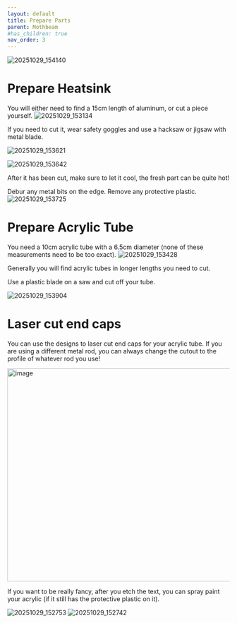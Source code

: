 ```yaml
---
layout: default
title: Prepare Parts
parent: Mothbeam
#has_children: true
nav_order: 3
---
```


![20251029_154140](https://github.com/user-attachments/assets/d141bb51-ff91-4392-b30d-54ca9582e910)


# Prepare Heatsink

You will either need to find a 15cm length of aluminum, or cut a piece yourself.
![20251029_153134](https://github.com/user-attachments/assets/e857ffe2-1429-4854-add5-dd5d3f4eda57)

If you need to cut it, wear safety goggles and use a hacksaw or jigsaw with metal blade.

![20251029_153621](https://github.com/user-attachments/assets/e94bd29e-702b-4321-82c4-1f0d1dac2f73)

![20251029_153642](https://github.com/user-attachments/assets/35bcdad8-5f8d-40a7-a807-2a8ce34c4619)


After it has been cut, make sure to let it cool, the fresh part can be quite hot!

Debur any metal bits on the edge. Remove any protective plastic.
![20251029_153725](https://github.com/user-attachments/assets/65e2859f-6378-42b4-a406-48d6a8861789)



# Prepare Acrylic Tube

You need a 10cm acrylic tube with a 6.5cm diameter (none of these measurements need to be too exact).
![20251029_153428](https://github.com/user-attachments/assets/9895fe65-f582-4352-8b0a-56615939c422)

Generally you will find acrylic tubes in longer lengths you need to cut.

Use a plastic blade on a saw and cut off your tube.

![20251029_153904](https://github.com/user-attachments/assets/315c7675-6895-4488-b3f7-12223e19646f)




# Laser cut end caps
You can use the designs to laser cut end caps for your acrylic tube. If you are using a different metal rod, you can always change the cutout to the profile of whatever rod you use!

<img width="874" height="483" alt="image" src="https://github.com/user-attachments/assets/f32d3eff-73aa-4f3a-9dc2-21d6c383d1cd" />

If you want to be really fancy, after you etch the text, you can spray paint your acrylic (if it still has the protective plastic on it).

![20251029_152753](https://github.com/user-attachments/assets/3bdcc4d7-ab3b-4f99-bd52-395896d505c6)
![20251029_152742](https://github.com/user-attachments/assets/b85d1348-056e-4bd5-b259-79ab8e667745)







